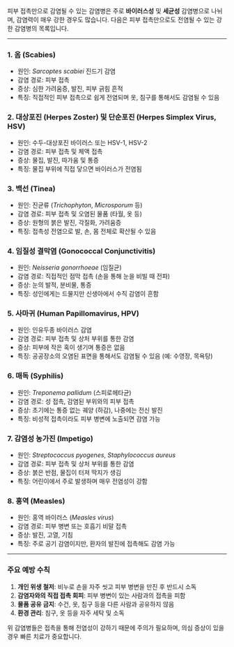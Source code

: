 
피부 접촉만으로 감염될 수 있는 감염병은 주로 **바이러스성** 및 **세균성** 감염병으로 나뉘며, 감염력이 매우 강한 경우도 많습니다. 다음은 피부 접촉만으로도 전염될 수 있는 강한 감염병의 목록입니다.

---

### 1. **옴 (Scabies)**

- 원인: _Sarcoptes scabiei_ 진드기 감염
- 감염 경로: 피부 접촉
- 증상: 심한 가려움증, 발진, 피부 긁힘 흔적
- 특징: 직접적인 피부 접촉으로 쉽게 전염되며 옷, 침구를 통해서도 감염될 수 있음

### 2. **대상포진 (Herpes Zoster) 및 단순포진 (Herpes Simplex Virus, HSV)**

- 원인: 수두-대상포진 바이러스 또는 HSV-1, HSV-2
- 감염 경로: 피부 접촉 및 체액 접촉
- 증상: 물집, 발진, 따가움 및 통증
- 특징: 물집 부위에 직접 닿으면 바이러스가 전염됨

### 3. **백선 (Tinea)**

- 원인: 진균류 (_Trichophyton_, _Microsporum_ 등)
- 감염 경로: 피부 접촉 및 오염된 물품 (타월, 옷 등)
- 증상: 원형의 붉은 발진, 각질화, 가려움증
- 특징: 접촉성 전염으로 발, 손, 몸 전체로 확산될 수 있음

### 4. **임질성 결막염 (Gonococcal Conjunctivitis)**

- 원인: _Neisseria gonorrhoeae_ (임질균)
- 감염 경로: 직접적인 점막 접촉 (손을 통해 눈을 비빌 때 전파)
- 증상: 눈의 발적, 분비물, 통증
- 특징: 성인에게는 드물지만 신생아에서 수직 감염이 흔함

### 5. **사마귀 (Human Papillomavirus, HPV)**

- 원인: 인유두종 바이러스 감염
- 감염 경로: 피부 접촉 및 상처 부위를 통한 감염
- 증상: 피부에 작은 혹이 생기며 통증은 없음
- 특징: 공공장소의 오염된 표면을 통해서도 감염될 수 있음 (예: 수영장, 목욕탕)

### 6. **매독 (Syphilis)**

- 원인: _Treponema pallidum_ (스피로헤타균)
- 감염 경로: 성 접촉, 감염된 부위와의 피부 접촉
- 증상: 초기에는 통증 없는 궤양 (하감), 나중에는 전신 발진
- 특징: 비성적 접촉이라도 피부 병변에 노출되면 감염 가능

### 7. **감염성 농가진 (Impetigo)**

- 원인: _Streptococcus pyogenes_, _Staphylococcus aureus_
- 감염 경로: 피부 접촉 및 상처 부위를 통한 감염
- 증상: 붉은 반점, 물집이 터져 딱지가 생김
- 특징: 어린이에서 주로 발생하며 매우 전염성이 강함

### 8. **홍역 (Measles)**

- 원인: 홍역 바이러스 (_Measles virus_)
- 감염 경로: 피부 병변 또는 호흡기 비말 접촉
- 증상: 발진, 고열, 기침
- 특징: 주로 공기 감염이지만, 환자의 발진에 접촉해도 감염 가능

---

### 주요 예방 수칙

1. **개인 위생 철저**: 비누로 손을 자주 씻고 피부 병변을 만진 후 반드시 소독
2. **감염자와의 직접 접촉 회피**: 피부 병변이 있는 사람과의 접촉을 피함
3. **물품 공유 금지**: 수건, 옷, 침구 등을 다른 사람과 공유하지 않음
4. **환경 관리**: 침구, 옷 등을 자주 세탁 및 소독

위 감염병들은 접촉을 통해 전염성이 강하기 때문에 주의가 필요하며, 의심 증상이 있을 경우 빠른 치료가 중요합니다.